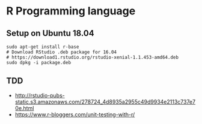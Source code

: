 # R Programming language

## Setup on Ubuntu 18.04
```
sudo apt-get install r-base
# Download RStudio .deb package for 16.04
# https://download1.rstudio.org/rstudio-xenial-1.1.453-amd64.deb
sudo dpkg -i package.deb 
```

## TDD
* http://rstudio-pubs-static.s3.amazonaws.com/278724_4d8935a2955c49d9934e2113c737e70e.html
* https://www.r-bloggers.com/unit-testing-with-r/
